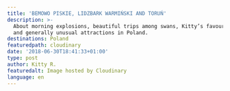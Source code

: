 ```yaml
---
title: 'BEMOWO PISKIE, LIDZBARK WARMIŃSKI AND TORUŃ'
description: >-
  About morning explosions, beautiful trips among swans, Kitty’s favourite town
  and generally unusual attractions in Poland.
destinations: Poland
featuredpath: cloudinary
date: '2018-06-30T18:41:33+01:00'
type: post
author: Kitty R.
featuredalt: Image hosted by Cloudinary
language: en
---
```



